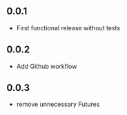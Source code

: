 ## 0.0.1

* First functional release without tests


## 0.0.2

* Add Github workflow

## 0.0.3

* remove unnecessary Futures